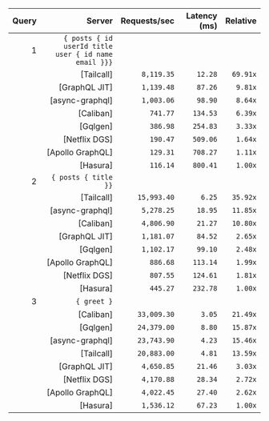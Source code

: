 <!-- PERFORMANCE_RESULTS_START -->

| Query | Server | Requests/sec | Latency (ms) | Relative |
|-------:|--------:|--------------:|--------------:|---------:|
| 1 | `{ posts { id userId title user { id name email }}}` |
|| [Tailcall] | `8,119.35` | `12.28` | `69.91x` |
|| [GraphQL JIT] | `1,139.48` | `87.26` | `9.81x` |
|| [async-graphql] | `1,003.06` | `98.90` | `8.64x` |
|| [Caliban] | `741.77` | `134.53` | `6.39x` |
|| [Gqlgen] | `386.98` | `254.83` | `3.33x` |
|| [Netflix DGS] | `190.47` | `509.06` | `1.64x` |
|| [Apollo GraphQL] | `129.31` | `708.27` | `1.11x` |
|| [Hasura] | `116.14` | `800.41` | `1.00x` |
| 2 | `{ posts { title }}` |
|| [Tailcall] | `15,993.40` | `6.25` | `35.92x` |
|| [async-graphql] | `5,278.25` | `18.95` | `11.85x` |
|| [Caliban] | `4,806.90` | `21.27` | `10.80x` |
|| [GraphQL JIT] | `1,181.07` | `84.52` | `2.65x` |
|| [Gqlgen] | `1,102.17` | `99.10` | `2.48x` |
|| [Apollo GraphQL] | `886.68` | `113.14` | `1.99x` |
|| [Netflix DGS] | `807.55` | `124.61` | `1.81x` |
|| [Hasura] | `445.27` | `232.78` | `1.00x` |
| 3 | `{ greet }` |
|| [Caliban] | `33,009.30` | `3.05` | `21.49x` |
|| [Gqlgen] | `24,379.00` | `8.80` | `15.87x` |
|| [async-graphql] | `23,743.90` | `4.23` | `15.46x` |
|| [Tailcall] | `20,883.00` | `4.81` | `13.59x` |
|| [GraphQL JIT] | `4,650.85` | `21.46` | `3.03x` |
|| [Netflix DGS] | `4,170.88` | `28.34` | `2.72x` |
|| [Apollo GraphQL] | `4,022.45` | `27.40` | `2.62x` |
|| [Hasura] | `1,536.12` | `67.23` | `1.00x` |

<!-- PERFORMANCE_RESULTS_END -->
